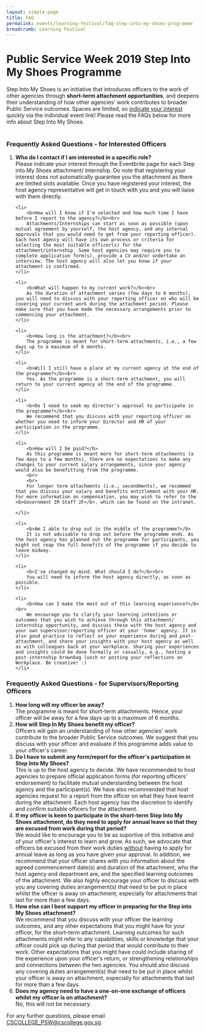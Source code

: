 ```yaml
---
layout: simple-page
title: FAQ
permalink: events/learning-festival/faq-step-into-my-shoes-programme
breadcrumb: Learning Festival
---
```

# Public Service Week 2019 Step Into My Shoes Programme

Step Into My Shoes is an initiative that introduces officers to the work of other agencies through <b>short-term attachment opportunities</b>, and deepens their understanding of how other agencies' work contributes to broader Public Service outcomes. Spaces are limited, so <u>indicate your interest</u> quickly via the individual event link! Please read the FAQs below for more info about Step Into My Shoes.
<br>
<br>

### Frequently Asked Questions - for Interested Officers
<ol type="1">
	<li>
		<b>Who do I contact if I am interested in a specific role?</b><br>
		Please indicate your interest through the Eventbrite page for each Step into My Shoes attachment/ internship. Do note that registering your interest does not automatically guarantee you the attachment as there are limited slots available. Once you have registered your interest, the host agency representative will get in touch with you and you will liaise with them directly. 
	</li>

	<li>
		<b>How will I know if I'm selected and how much time I have before I report to the agency?</b><br>
		Attachments/Internships can start as soon as possible (upon mutual agreement by yourself, the host agency, and any internal approvals that you would need to get from your reporting officer). Each host agency will have its own process or criteria for selecting the most suitable officer(s) for the attachment/internship. Some host agencies may require you to complete application form(s), provide a CV and/or undertake an interview. The host agency will also let you know if your attachment is confirmed. 
	</li>

	<li> 
		<b>What will happen to my current work?</b><br>
		As the duration of attachment varies (few days to 6 months), you will need to discuss with your reporting officer on who will be covering your current work during the attachment period. Please make sure that you have made the necessary arrangements prior to commencing your attachment.
	</li>

	<li>
		<b>How long is the attachment?</b><br>
		The programme is meant for short-term attachments, i.e., a few days up to a maximum of 6 months.
	</li>

	<li>
		<b>Will I still have a place at my current agency at the end of the programme?</b><br>
		Yes. As the programme is a short-term attachment, you will return to your current agency at the end of the programme.
	</li>

	<li>
		<b>Do I need to seek my director's approval to participate in the programme?</b><br>
		We recommend that you discuss with your reporting officer on whether you need to inform your Director and HR of your participation in the programme.
	</li>

	<li>
		<b>How will I be paid?</b>
		As this programme is meant more for short-term attachments (a few days to a few months), there are no expectations to make any changes to your current salary arrangements, since your agency would also be benefitting from the programme. 
		<br>
		<br>
		For longer term attachments (i.e., secondments), we recommed that you discuss your salary and benefits entitlement with your HR. For more information on compensation, you may wish to refer to the <b>Government IM Staff 2F</b>, which can be found on the intranet.

	</li>

	<li>
		<b>Am I able to drop out in the middle of the programme?</b>
		It is not advisable to drop out before the programme ends. As the host agency has planned out the programme for participants, you might not reap the full benefits of the programme if you decide to leave midway. 
	</li>

	<li>
		<b>I've changed my mind. What should I do?</b><br>
		You will need to inform the host agency directly, as soon as possible.
	</li>

	<li>
		<b>How can I make the most out of this learning experience?</b><br>
		We encourage you to clarify your learning intentions or outcomes that you wish to achieve through this attachment/ internship opportunity, and discuss these with the host agency and your own supervisor/reporting officer at your 'home' agency. It is also good practice to reflect on your experience during and post-attachment, and share your insights with your host agency as well as with colleagues back at your workplace. Sharing your experiences and insights could be done formally or casually, e.g., hosting a post-internship brownbag lunch or posting your reflections on Workplace. Be creative! :)
	</li>
</ol>

### Frequently Asked Questions - for Supervisors/Reporting Officers
<ol type="1">
<li>
	<b>How long will my officer be away?</b><br>
	The programme is meant for short-term attachments. Hence, your officer will be away for a few days up to a maximum of 6 months.
</li>

<li>
	<b>How will Step In My Shoes benefit my officer?</b><br>
	Officers will gain an understanding of how other agencies' work contribute to the broader Public Service outcomes. We suggest that you discuss with your officer and evaluate if this programme adds value to your officer's career.
</li>

<li>
	<b>Do I have to submit any form/report for the officer's participation in Step Into My Shoes?</b><br>
	This is up to the host agency to decide. We have recommended to host agencies to prepare official application forms (for reporting officers' endorsement) to facilitate mutual understanding between the host agency and the participant(s). We have also recommended that host agencies request for a report from the officer on what they have learnt during the attachment. Each host agency has the discretion to identify and confirm suitable officers for the attachment.  
</li>

<li>
	<b>If my officer is keen to participate in the short-term Step Into My Shoes attachment, do they need to apply for annual leave so that they are excused from work during that period? </b><br>
	We would like to encourage you to be as suportive of this initiative and of your officer's interest to learn and grow. As such, we advocate that officers be excused from their work duties <u>without</u> having to apply for annual leave as long as you have given your approval. In addition, we recommend that your officer shares with you information about the agreed commencement date(s) and duration of the attachment, who the host agency and department are, and the specified learning outcomes of the attachment. We also highly encourage your officer to discuss with you any covering duties arrangement(s) that need to be put in place whilst the officer is away on attachment, especially for attachments that last for more than a few days. 
</li>

<li>
	<b>How else can I best support my officer in preparing for the Step into My Shoes attachment?</b><br>
	We recommend that you discuss with your officer the learning outcomes, and any other expectations that you might have for your officer, for the short-term attachment. Learning outcomes for such attachments might refer to any capabilities, skills or knowledge that your officer could pick up during that period that would contribute to their work. Other expectations that you might have could include sharing of the experience upon your officer's return, or strengthening relationships and connections between the two agencies. You should also discuss any covering duties arrangement(s) that need to be put in place whilst your officer is away on attachment, especially for attachments that last for more than a few days.
</li>

<li>
	<b>Does my agency need to have a one-on-one exchange of officers whilst my officer is on attachment?</b><br>
	No, this will not be necessary.
</li>



</ol>
For any further questions, please email <a href="mailto:CSCOLLEGE_PSW@cscollege.gov.sg">CSCOLLEGE_PSW@cscollege.gov.sg</a>.
